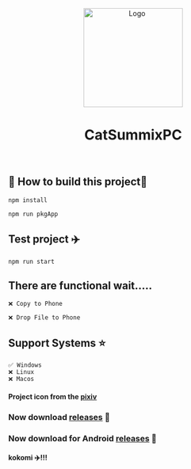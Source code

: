 <div align="center">
    <img width="200" height="200" src="application.ico" alt="Logo" style="margin: 0 auto">
    <h1>CatSummixPC</h1>
    <br>
</div>

## 🪼 How to build this project🪸

~~~ shell
npm install
~~~

~~~ shell
npm run pkgApp
~~~

## Test project ✈️

~~~ shell
npm run start
~~~

## There are functional wait.....

    ❌ Copy to Phone 

    ❌ Drop File to Phone


## Support Systems ⭐

    ✅ Windows 
    ❌ Linux 
    ❌ Macos 

#### Project icon from the <a target=”_blank“ href="https://www.pixiv.net/artworks/92923145">pixiv<a/>

### Now download <a href="https://github.com/xiaocheng168/CatSummixPC/releases">releases</a> 🫲

### Now download for Android <a href="https://github.com/xiaocheng168/CatSummix/releases">releases</a> 🫲

#### kokomi ✈️!!!
